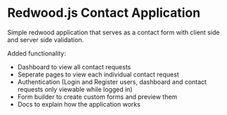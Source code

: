# Redwood.js Contact Application

Simple redwood application that serves as a contact form with client side and server side validation.

Added functionality:

- Dashboard to view all contact requests
- Seperate pages to view each individual contact request
- Authentication (Login and Register users, dashboard and contact requests only viewable while logged in)
- Form builder to create custom forms and preview them
- Docs to explain how the application works
